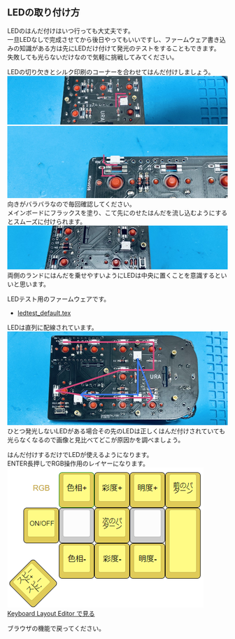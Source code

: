 ## LEDの取り付け方
LEDのはんだ付けはいつ行っても大丈夫です。  
一旦LEDなしで完成させてから後日やってもいいですし、ファームウェア書き込みの知識がある方は先にLEDだけ付けて発光のテストをすることもできます。  
失敗しても光らないだけなので気軽に挑戦してみてください。   

LEDの切り欠きとシルク印刷のコーナーを合わせてはんだ付けしましょう。  
![](img/led01.jpg)  
![](img/led02.jpg)  
向きがバラバラなので毎回確認してください。  
メインボードにフラックスを塗り、こて先にのせたはんだを流し込むようにするとスムーズに付けられます。 
![](img/led03.jpg)   
両側のランドにはんだを乗せやすいようにLEDは中央に置くことを意識するといいと思います。  
  
LEDテスト用のファームウェアです。  
- [ledtest_default.tex](https://github.com/Taro-Hayashi/Pop-n-Top/releases/download/1.0/ledtest_default.hex)  
  
LEDは直列に配線されています。  
![](img/led04.jpg)  
ひとつ発光しないLEDがある場合その先のLEDは正しくはんだ付けされていても光らなくなるので画像と見比べてどこが原因かを調べましょう。   

はんだ付けするだけでLEDが使えるようになります。  
ENTER長押しでRGB操作用のレイヤーになります。  
![](img/ledlayout.png)  
[Keyboard Layout Editor で見る](http://www.keyboard-layout-editor.com/#/gists/2fe2023fd6a9318985b9c40c264c6cef) 

ブラウザの機能で戻ってください。
